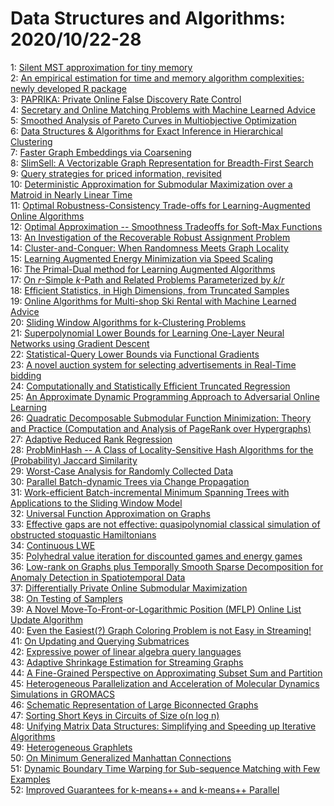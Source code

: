# Data Structures and Algorithms: 2020/10/22-28  
1: [Silent MST approximation for tiny memory](https://doi.org/10.48550/arXiv.1905.08565)  
2: [An empirical estimation for time and memory algorithm complexities:  newly developed R package](https://doi.org/10.48550/arXiv.1911.01420)  
3: [PAPRIKA: Private Online False Discovery Rate Control](https://doi.org/10.48550/arXiv.2002.12321)  
4: [Secretary and Online Matching Problems with Machine Learned Advice](https://doi.org/10.48550/arXiv.2006.01026)  
5: [Smoothed Analysis of Pareto Curves in Multiobjective Optimization](https://doi.org/10.48550/arXiv.2010.11064)  
6: [Data Structures & Algorithms for Exact Inference in Hierarchical  Clustering](https://doi.org/10.48550/arXiv.2002.11661)  
7: [Faster Graph Embeddings via Coarsening](https://doi.org/10.48550/arXiv.2007.02817)  
8: [SlimSell: A Vectorizable Graph Representation for Breadth-First Search](https://doi.org/10.48550/arXiv.2010.09913)  
9: [Query strategies for priced information, revisited](https://doi.org/10.48550/arXiv.2010.11381)  
10: [Deterministic Approximation for Submodular Maximization over a Matroid  in Nearly Linear Time](https://doi.org/10.48550/arXiv.2010.11420)  
11: [Optimal Robustness-Consistency Trade-offs for Learning-Augmented Online  Algorithms](https://doi.org/10.48550/arXiv.2010.11443)  
12: [Optimal Approximation -- Smoothness Tradeoffs for Soft-Max Functions](https://doi.org/10.48550/arXiv.2010.11450)  
13: [An Investigation of the Recoverable Robust Assignment Problem](https://doi.org/10.48550/arXiv.2010.11456)  
14: [Cluster-and-Conquer: When Randomness Meets Graph Locality](https://doi.org/10.48550/arXiv.2010.11497)  
15: [Learning Augmented Energy Minimization via Speed Scaling](https://doi.org/10.48550/arXiv.2010.11629)  
16: [The Primal-Dual method for Learning Augmented Algorithms](https://doi.org/10.48550/arXiv.2010.11632)  
17: [On $r$-Simple $k$-Path and Related Problems Parameterized by $k/r$](https://doi.org/10.48550/arXiv.1806.09108)  
18: [Efficient Statistics, in High Dimensions, from Truncated Samples](https://doi.org/10.48550/arXiv.1809.03986)  
19: [Online Algorithms for Multi-shop Ski Rental with Machine Learned Advice](https://doi.org/10.48550/arXiv.2002.05808)  
20: [Sliding Window Algorithms for k-Clustering Problems](https://doi.org/10.48550/arXiv.2006.05850)  
21: [Superpolynomial Lower Bounds for Learning One-Layer Neural Networks  using Gradient Descent](https://doi.org/10.48550/arXiv.2006.12011)  
22: [Statistical-Query Lower Bounds via Functional Gradients](https://doi.org/10.48550/arXiv.2006.15812)  
23: [A novel auction system for selecting advertisements in Real-Time bidding](https://doi.org/10.48550/arXiv.2010.11981)  
24: [Computationally and Statistically Efficient Truncated Regression](https://doi.org/10.48550/arXiv.2010.12000)  
25: [An Approximate Dynamic Programming Approach to Adversarial Online  Learning](https://doi.org/10.48550/arXiv.1603.04981)  
26: [Quadratic Decomposable Submodular Function Minimization: Theory and  Practice (Computation and Analysis of PageRank over Hypergraphs)](https://doi.org/10.48550/arXiv.1902.10132)  
27: [Adaptive Reduced Rank Regression](https://doi.org/10.48550/arXiv.1905.11566)  
28: [ProbMinHash -- A Class of Locality-Sensitive Hash Algorithms for the  (Probability) Jaccard Similarity](https://doi.org/10.48550/arXiv.1911.00675)  
29: [Worst-Case Analysis for Randomly Collected Data](https://doi.org/10.48550/arXiv.1911.03605)  
30: [Parallel Batch-dynamic Trees via Change Propagation](https://doi.org/10.48550/arXiv.2002.05129)  
31: [Work-efficient Batch-incremental Minimum Spanning Trees with  Applications to the Sliding Window Model](https://doi.org/10.48550/arXiv.2002.05710)  
32: [Universal Function Approximation on Graphs](https://doi.org/10.48550/arXiv.2003.06706)  
33: [Effective gaps are not effective: quasipolynomial classical simulation  of obstructed stoquastic Hamiltonians](https://doi.org/10.48550/arXiv.2004.08681)  
34: [Continuous LWE](https://doi.org/10.48550/arXiv.2005.09595)  
35: [Polyhedral value iteration for discounted games and energy games](https://doi.org/10.48550/arXiv.2007.08575)  
36: [Low-rank on Graphs plus Temporally Smooth Sparse Decomposition for  Anomaly Detection in Spatiotemporal Data](https://doi.org/10.48550/arXiv.2010.12633)  
37: [Differentially Private Online Submodular Maximization](https://doi.org/10.48550/arXiv.2010.12816)  
38: [On Testing of Samplers](https://doi.org/10.48550/arXiv.2010.12918)  
39: [A Novel Move-To-Front-or-Logarithmic Position (MFLP) Online List Update  Algorithm](https://doi.org/10.48550/arXiv.2010.13042)  
40: [Even the Easiest(?) Graph Coloring Problem is not Easy in Streaming!](https://doi.org/10.48550/arXiv.2010.13143)  
41: [On Updating and Querying Submatrices](https://doi.org/10.48550/arXiv.2010.13180)  
42: [Expressive power of linear algebra query languages](https://doi.org/10.48550/arXiv.2010.13717)  
43: [Adaptive Shrinkage Estimation for Streaming Graphs](https://doi.org/10.48550/arXiv.1908.01087)  
44: [A Fine-Grained Perspective on Approximating Subset Sum and Partition](https://doi.org/10.48550/arXiv.1912.12529)  
45: [Heterogeneous Parallelization and Acceleration of Molecular Dynamics  Simulations in GROMACS](https://doi.org/10.48550/arXiv.2006.09167)  
46: [Schematic Representation of Large Biconnected Graphs](https://doi.org/10.48550/arXiv.2008.09414)  
47: [Sorting Short Keys in Circuits of Size o(n log n)](https://doi.org/10.48550/arXiv.2010.09884)  
48: [Unifying Matrix Data Structures: Simplifying and Speeding up Iterative  Algorithms](https://doi.org/10.48550/arXiv.2010.13888)  
49: [Heterogeneous Graphlets](https://doi.org/10.48550/arXiv.2010.14058)  
50: [On Minimum Generalized Manhattan Connections](https://doi.org/10.48550/arXiv.2010.14338)  
51: [Dynamic Boundary Time Warping for Sub-sequence Matching with Few  Examples](https://doi.org/10.48550/arXiv.2010.14464)  
52: [Improved Guarantees for k-means++ and k-means++ Parallel](https://doi.org/10.48550/arXiv.2010.14487)  